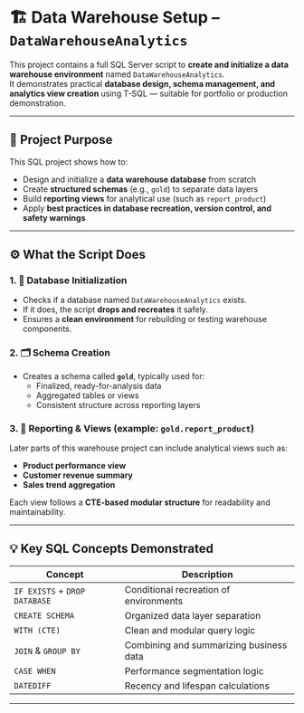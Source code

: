 # 🏗️ Data Warehouse Setup – `DataWarehouseAnalytics`

This project contains a full SQL Server script to **create and initialize a data warehouse environment** named `DataWarehouseAnalytics`.  
It demonstrates practical **database design, schema management, and analytics view creation** using T-SQL — suitable for portfolio or production demonstration.

---

## 🎯 Project Purpose

This SQL project shows how to:

- Design and initialize a **data warehouse database** from scratch  
- Create **structured schemas** (e.g., `gold`) to separate data layers  
- Build **reporting views** for analytical use (such as `report_product`)  
- Apply **best practices in database recreation, version control, and safety warnings**

---

## ⚙️ What the Script Does

### 1. 🧱 Database Initialization
- Checks if a database named `DataWarehouseAnalytics` exists.  
- If it does, the script **drops and recreates** it safely.  
- Ensures a **clean environment** for rebuilding or testing warehouse components.

### 2. 🗂️ Schema Creation
- Creates a schema called **`gold`**, typically used for:
  - Finalized, ready-for-analysis data
  - Aggregated tables or views
  - Consistent structure across reporting layers

### 3. 🧮 Reporting & Views (example: `gold.report_product`)
Later parts of this warehouse project can include analytical views such as:
- **Product performance view**
- **Customer revenue summary**
- **Sales trend aggregation**

Each view follows a **CTE-based modular structure** for readability and maintainability.

---

## 💡 Key SQL Concepts Demonstrated

| Concept | Description |
|----------|--------------|
| `IF EXISTS` + `DROP DATABASE` | Conditional recreation of environments |
| `CREATE SCHEMA` | Organized data layer separation |
| `WITH (CTE)` | Clean and modular query logic |
| `JOIN` & `GROUP BY` | Combining and summarizing business data |
| `CASE WHEN` | Performance segmentation logic |
| `DATEDIFF` | Recency and lifespan calculations |

---



